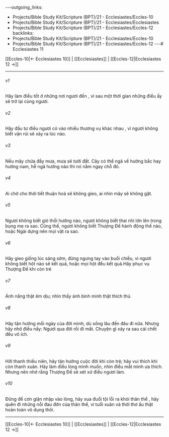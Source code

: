 ---outgoing_links:
  - Projects/Bible Study Kit/Scripture (BPT)/21 - Ecclesiastes/Eccles-10
  - Projects/Bible Study Kit/Scripture (BPT)/21 - Ecclesiastes/Ecclesiastes
  - Projects/Bible Study Kit/Scripture (BPT)/21 - Ecclesiastes/Eccles-12
backlinks:
  - Projects/Bible Study Kit/Scripture (BPT)/21 - Ecclesiastes/Eccles-10
  - Projects/Bible Study Kit/Scripture (BPT)/21 - Ecclesiastes/Eccles-12
---# Ecclesiastes 11

[[Eccles-10|← Ecclesiastes 10]] | [[Ecclesiastes]] | [[Eccles-12|Ecclesiastes 12 →]]
***



###### v1 
Hãy làm điều tốt ở những nơi ngươi đến , vì sau một thời gian những điều ấy sẽ trở lại cùng ngươi. 

###### v2 
Hãy đầu tư điều ngươi có vào nhiều thương vụ khác nhau , vì ngươi không biết vận rủi sẽ xảy ra lúc nào. 

###### v3 
Nếu mây chứa đầy mưa, mưa sẽ tưới đất. Cây có thể ngã về hướng bắc hay hướng nam, hễ ngã hướng nào thì nó nằm ngay chỗ đó. 

###### v4 
Ai chờ cho thời tiết thuận hoà sẽ không gieo, ai nhìn mây sẽ không gặt. 

###### v5 
Ngươi không biết gió thổi hướng nào, ngươi không biết thai nhi lớn lên trong bụng mẹ ra sao. Cũng thế, ngươi không biết Thượng Đế hành động thế nào, hoặc Ngài dựng nên mọi vật ra sao. 

###### v6 
Hãy gieo giống lúc sáng sớm, đừng ngưng tay vào buổi chiều, vì ngươi không biết hột nào sẽ kết quả, hoặc mọi hột đều kết quả.Hãy phục vụ Thượng Đế khi còn trẻ 

###### v7 
Ánh nắng thật êm dịu; nhìn thấy ánh bình minh thật thích thú. 

###### v8 
Hãy tận hưởng mỗi ngày của đời mình, dù sống lâu đến đâu đi nữa. Nhưng hãy nhớ điều nầy: Ngươi qua đời rồi đi mất. Chuyện gì xảy ra sau cái chết đều vô ích. 

###### v9 
Hỡi thanh thiếu niên, hãy tận hưởng cuộc đời khi còn trẻ; hãy vui thích khi còn thanh xuân. Hãy làm điều lòng mình muốn, nhìn điều mắt mình ưa thích. Nhưng nên nhớ rằng Thượng Đế sẽ xét xử điều ngươi làm. 

###### v10 
Đừng để cơn giận nhập vào lòng, hãy xua đuổi tội lỗi ra khỏi thân thể , hãy quên đi những nỗi đau đớn của thân thể, vì tuổi xuân và thời thơ ấu thật hoàn toàn vô dụng thôi.

***
[[Eccles-10|← Ecclesiastes 10]] | [[Ecclesiastes]] | [[Eccles-12|Ecclesiastes 12 →]]
